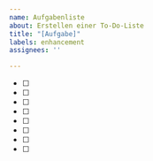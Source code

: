 ```yaml
---
name: Aufgabenliste
about: Erstellen einer To-Do-Liste
title: "[Aufgabe]"
labels: enhancement
assignees: ''

---
```


- [ ]
- [ ]
- [ ]
- [ ]
- [ ]
- [ ]
- [ ]
- [ ]

